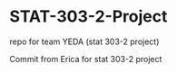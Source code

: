 # STAT-303-2-Project
repo for team YEDA (stat 303-2 project)

Commit from Erica for stat 303-2 project
